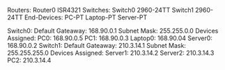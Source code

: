 Routers: 
    Router0 ISR4321
Switches:
    Switch0 2960-24TT
    Switch1 2960-24TT
End-Devices:
    PC-PT
    Laptop-PT
    Server-PT

Switch0:
    Default Gateaway: 168.90.0.1
    Subnet Mask: 255.255.0.0
    Devices Assigned: 
        PC0: 168.90.0.5
        PC1: 168.90.0.3
        Laptop0: 168.90.04
        Server0: 168.90.0.2
Switch1:
    Default Gateaway: 210.3.14.1
    Subnet Mask: 255.255.255.0
    Devices Assigned: 
        Server1: 210.3.14.2
        Server2: 210.3.14.3
        PC2: 210.3.14.4
        